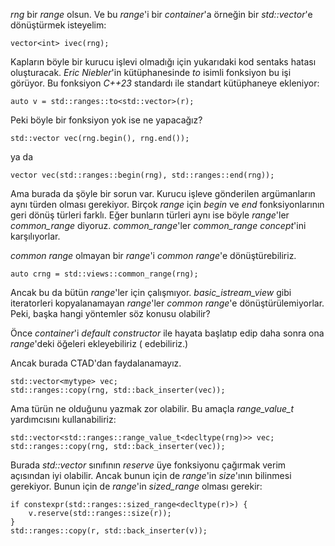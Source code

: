 _rng_ bir _range_ olsun. Ve bu _range_'i bir _container_'a örneğin bir _std::vector_'e dönüştürmek isteyelim:

```
vector<int> ivec(rng);
```
Kapların böyle bir kurucu işlevi olmadığı için yukarıdaki kod sentaks hatası oluşturacak. _Eric Niebler_'in kütüphanesinde _to_ isimli fonksiyon bu işi görüyor. 
Bu fonksiyon _C++23_ standardı ile standart kütüphaneye ekleniyor:
```
auto v = std::ranges::to<std::vector>(r);
```
Peki böyle bir fonksiyon yok ise ne yapacağız?
```
std::vector vec(rng.begin(), rng.end());
```
ya da 

```
vector vec(std::ranges::begin(rng), std::ranges::end(rng));
```
Ama burada da şöyle bir sorun var. Kurucu işleve gönderilen argümanların aynı türden olması gerekiyor.
Birçok _range_ için _begin_ ve _end_ fonksiyonlarının geri dönüş türleri farklı. 
Eğer bunların türleri aynı ise böyle _range_'ler _common_range_ diyoruz.
_common_range_'ler _common_range_ _concept_'ini karşılıyorlar.

_common range_ olmayan bir _range_'i _common range_'e dönüştürebiliriz.

```
auto crng = std::views::common_range(rng);
```
Ancak bu da bütün _range_'ler için çalışmıyor.
_basic_istream_view_ gibi iteratorleri kopyalanamayan _range_'ler _common range_'e dönüştürülemiyorlar. 
Peki, başka hangi yöntemler söz konusu olabilir?

Önce _container_'i _default constructor_ ile hayata başlatıp edip daha sonra ona _range_'deki öğeleri ekleyebiliriz ( edebiliriz.)

Ancak burada CTAD'dan faydalanamayız.
```
std::vector<mytype> vec;
std::ranges::copy(rng, std::back_inserter(vec));
```
Ama türün ne olduğunu yazmak zor olabilir. Bu amaçla _range_value_t_ yardımcısını kullanabiliriz:

```
std::vector<std::ranges::range_value_t<decltype(rng)>> vec;
std::ranges::copy(rng, std::back_inserter(vec));
```
Burada _std::vector_ sınıfının _reserve_ üye fonksiyonu çağırmak verim açısından iyi olabilir. 
Ancak bunun için de _range_'in _size_'ının bilinmesi gerekiyor.
Bunun için de _range_'in _sized_range_ olması gerekir:

```
if constexpr(std::ranges::sized_range<decltype(r)>) {
    v.reserve(std::ranges::size(r));
}
std::ranges::copy(r, std::back_inserter(v));
```
